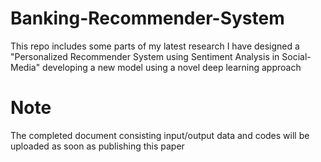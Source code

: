 # Banking-Recommender-System
This repo includes some parts of my latest research
I have designed a "Personalized Recommender System using Sentiment Analysis in Social-Media" developing a new model using a novel deep learning approach
# Note
The completed document consisting input/output data and codes will be uploaded as soon as publishing this paper
